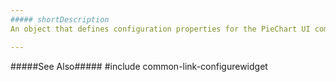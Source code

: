 ```yaml
---
##### shortDescription
An object that defines configuration properties for the PieChart UI component.

---
```

#####See Also#####
#include common-link-configurewidget
